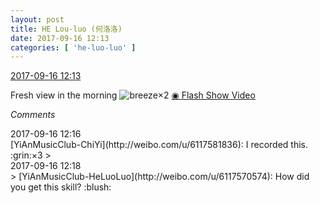```yaml
---
layout: post
title: HE Lou-luo (何洛洛)
date: 2017-09-16 12:13
categories: [ 'he-luo-luo' ]
---
```


<div class="weibo-info">
  <a href="http://weibo.com/6117570574/Fm3NgDuBV">2017-09-16 12:13</a>
</div>

Fresh view in the morning ![breeze](http://img.t.sinajs.cn/t4/appstyle/expression/ext/normal/a5/wind_org.gif)×2 [◉ Flash Show Video](http://www.miaopai.com/show/Z-88LUSSI2nh8YL~PruGPb7QUAG-~5i5hs7mMg__.htm)

<!-- more -->

*Comments*

<div class="weibo-info">2017-09-16 12:16</div>
[YiAnMusicClub-ChiYi](http://weibo.com/u/6117581836): I recorded this. :grin:×3
> <div class="weibo-info">2017-09-16 12:18</div>
> [YiAnMusicClub-HeLuoLuo](http://weibo.com/u/6117570574): How did you get this skill? :blush:

